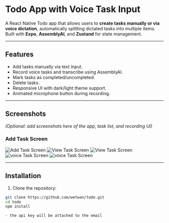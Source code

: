 # Todo App with Voice Task Input

A React Native Todo app that allows users to **create tasks manually or via voice dictation**, automatically splitting dictated tasks into multiple items. Built with **Expo**, **AssemblyAI**, and **Zustand** for state management.

---

## Features

- Add tasks manually via text input.
- Record voice tasks and transcribe using AssemblyAI.
- Mark tasks as completed/uncompleted.
- Delete tasks.
- Responsive UI with dark/light theme support.
- Animated microphone button during recording.

---

## Screenshots

*(Optional: add screenshots here of the app, task list, and recording UI)*
### Add Task Screen
![Add Task Screen](assets/images/Screenshot_20251015_075631.jpg)
![View Task Screen](assets/images/Screenshot_20251015_075526.jpg)
![View Task Screen](assets/images/Screenshot_20251015_075530.jpg)
![voice Task Screen](assets/images/Screenshot_20251015_075646.jpg)
![voice Task Screen](assets/images/Screenshot_20251015_075655.jpg)

---

## Installation

1. Clone the repository:

```bash
git clone https://github.com/wetwan/todo.git
cd todo
npm install

- the api key will be attached to the email 
